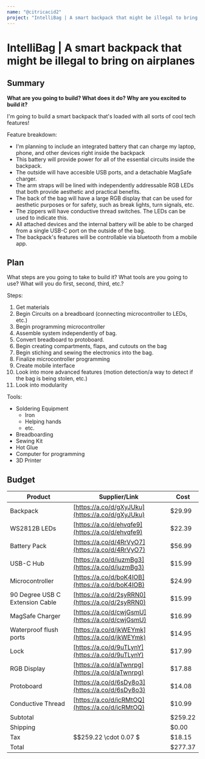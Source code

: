 ```yaml
---
name: "@citricacid2"
project: "IntelliBag | A smart backpack that might be illegal to bring on airplanes"
---
```


# IntelliBag | A smart backpack that might be illegal to bring on airplanes

## Summary

**What are you going to build? What does it do? Why are you excited to build it?**

I'm going to build a smart backpack that's loaded with all sorts of cool tech features!

Feature breakdown:

- I'm planning to include an integrated battery that can charge my laptop, phone, and other devices right inside the backpack
- This battery will provide power for all of the essential circuits inside the backpack.
- The outside will have accesible USB ports, and a detachable MagSafe charger.
- The arm straps will be lined with independently addressable RGB LEDs that both provide aesthetic and practical benefits.
- The back of the bag will have a large RGB display that can be used for aesthetic purposes or for safety, such as break lights, turn signals, etc.
- The zippers will have conductive thread switches. The LEDs can be used to indicate this.
- All attached devices and the internal battery will be able to be charged from a single USB-C port on the outside of the bag.
- The backpack's features will be controllable via bluetooth from a mobile app.

## Plan

What steps are you going to take to build it? What tools are you going to use? What will you do first, second, third, etc.?

Steps:

1. Get materials
2. Begin Circuits on a breadboard (connecting microcontroller to LEDs, etc.)
3. Begin programming microcontroller
4. Assemble system independently of bag.
5. Convert breadboard to protoboard.
6. Begin creating compartments, flaps, and cutouts on the bag
7. Begin stiching and sewing the electronics into the bag.
8. Finalize microcontroller programming
9. Create mobile interface
10. Look into more advanced features (motion detection/a way to detect if the bag is being stolen, etc.)
11. Look into modularity

Tools:

- Soldering Equipment
  - Iron
  - Helping hands
  - etc.
- Breadboarding
- Sewing Kit
- Hot Glue
- Computer for programming
- 3D Printer

## Budget

| Product                         | Supplier/Link                                    | Cost    |
| ------------------------------- | ------------------------------------------------ | ------- |
| Backpack                        | [https://a.co/d/gXyJUku](https://a.co/d/gXyJUku) | $29.99  |
| WS2812B LEDs                    | [https://a.co/d/ehvqfe9](https://a.co/d/ehvqfe9) | $22.39  |
| Battery Pack                    | [https://a.co/d/4RrVyO7](https://a.co/d/4RrVyO7) | $56.99  |
| USB-C Hub                       | [https://a.co/d/iuzmBg3](https://a.co/d/iuzmBg3) | $15.99  |
| Microcontroller                 | [https://a.co/d/boK4IOB](https://a.co/d/boK4IOB) | $24.99  |
| 90 Degree USB C Extension Cable | [https://a.co/d/2syRRN0](https://a.co/d/2syRRN0) | $15.99  |
| MagSafe Charger                 | [https://a.co/d/cwjGsmU](https://a.co/d/cwjGsmU) | $16.99  |
| Waterproof flush ports          | [https://a.co/d/jkWEYmk](https://a.co/d/jkWEYmk) | $14.95  |
| Lock                            | [https://a.co/d/9uTLynY](https://a.co/d/9uTLynY) | $17.99  |
| RGB Display                     | [https://a.co/d/aTwnrpg](https://a.co/d/aTwnrpg) | $17.88  |
| Protoboard                      | [https://a.co/d/6sDy8o3](https://a.co/d/6sDy8o3) | $14.08  |
| Conductive Thread               | [https://a.co/d/icRMtOQ](https://a.co/d/icRMtOQ) | $10.99  |
| Subtotal                        |                                                  | $259.22 |
| Shipping                        |                                                  | $0.00   |
| Tax                             | $\$259.22 \cdot 0.07 $                           | $18.15  |
| Total                           |                                                  | $277.37 |
